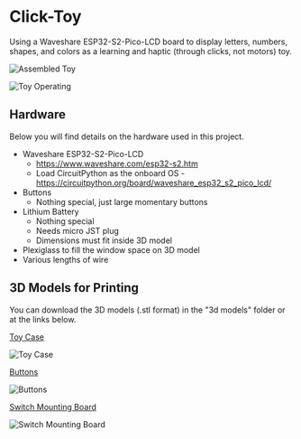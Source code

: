 
# Click-Toy

Using a Waveshare ESP32-S2-Pico-LCD board to display letters, numbers, shapes, and colors as a learning and haptic (through clicks, not motors) toy.

![Assembled Toy](https://github.com/drdrewusaf/Ollie-Click-Toy/blob/main/images/Assembled_Toy.jpg "Assembled Toy")

![Toy Operating](https://github.com/drdrewusaf/Ollie-Click-Toy/blob/main/images/Operation.gif "Operation")

## Hardware
Below you will find details on the hardware used in this project.

- Waveshare ESP32-S2-Pico-LCD
    - https://www.waveshare.com/esp32-s2.htm
    - Load CircuitPython as the onboard OS
          - https://circuitpython.org/board/waveshare_esp32_s2_pico_lcd/
- Buttons 
    - Nothing special, just large momentary buttons
- Lithium Battery 
    - Nothing special
    - Needs micro JST plug
    - Dimensions must fit inside 3D model
- Plexiglass to fill the window space on 3D model
- Various lengths of wire

## 3D Models for Printing
You can download the 3D models (.stl format) in the "3d models" folder or at the links below.

[Toy Case](https://github.com/drdrewusaf/Ollie-Click-Toy/blob/main/3d%20models/Toy_Case.stl)

![Toy Case](https://github.com/drdrewusaf/Ollie-Click-Toy/blob/main/images/Toy_Case_model.jpg "Toy Case")

[Buttons](https://github.com/drdrewusaf/Ollie-Click-Toy/blob/main/3d%20models/Buttons.stl)

![Buttons](https://github.com/drdrewusaf/Ollie-Click-Toy/blob/main/images/Buttons_model.jpg "Buttons")

[Switch Mounting Board](https://github.com/drdrewusaf/Ollie-Click-Toy/blob/main/3d%20models/Switch_Board.stl)

![Switch Mounting Board](https://github.com/drdrewusaf/Ollie-Click-Toy/blob/main/images/Switch_Board_model.jpg "Switch Mounting Board")
